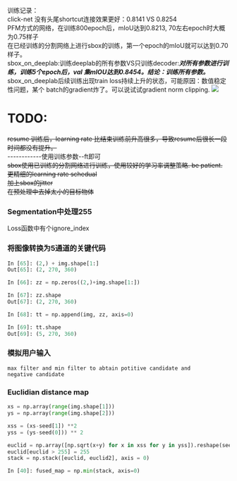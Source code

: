 



训练记录：<br>
click-net 没有头尾shortcut连接效果更好：0.8141 VS 0.8254<br>
PFM方式的网络，在训练800epoch后，mIoU达到0.8213, 70左右epoch时大概为0.75样子<br>
在已经训练的分割网络上进行sbox的训练，第一个epoch的mIoU就可以达到0.70样子。<br>
sbox_on_deeplab:训练deeplab的所有参数VS只训练decoder:***对所有参数进行训练，训练5个epoch后，val
集mIOU达到0.8454。结论：训练所有参数。*** 
sbox_on_deeplab后续训练出现train loss持续上升的状态，可能原因：数值稳定性问题，某个
batch的gradient炸了。可以说试试gradient norm clipping.
![](abnormal_training.PNG)



# TODO:
~~resume 训练后，learning rate 比结束训练前升高很多，导致resume后很长一段时间都没有提升。~~<br>
------------使用训练参数--ft即可<br> 
~~sbox使用已训练的分割网络进行训练，使用较好的学习率调整策略. be patient.~~<br>
~~更精细的learning rate schedual~~<br>
~~加上sbox的jitter~~<br>
~~在预处理中去掉太小的目标物体~~<br>

### Segmentation中处理255
Loss函数中有个ignore_index


### 将图像转换为5通道的关键代码
```python
In [65]: (2,) + img.shape[1:]
Out[65]: (2, 270, 360)

In [66]: zz = np.zeros((2,)+img.shape[1:])

In [67]: zz.shape
Out[67]: (2, 270, 360)

In [68]: tt = np.append(img, zz, axis=0)

In [69]: tt.shape
Out[69]: (5, 270, 360)
```

### 模拟用户输入
    max filter and min filter to abtain potitive candidate and
    negative candidate
    

### Euclidian distance map
```python
xs = np.array(range(img.shape[1]))
ys = np.array(range(img.shape[2]))

xss = (xs-seed[1]) **2
yss = (ys-seed(0])) ** 2

euclid = np.array([np.sqrt(x+y) for x in xss for y in yss]).reshape(seed).astype(np.int32)
euclid[euclid > 255] = 255
stack = np.stack([euclid, euclid2], axis = 0)                                                                                                                  

In [40]: fused_map = np.min(stack, axis=0)            
```
